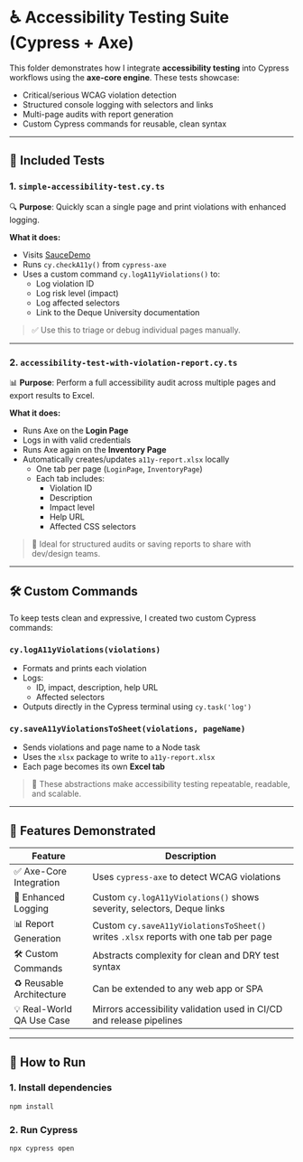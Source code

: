 # ♿️ Accessibility Testing Suite (Cypress + Axe)

This folder demonstrates how I integrate **accessibility testing** into Cypress workflows using the **axe-core engine**. These tests showcase:

- Critical/serious WCAG violation detection
- Structured console logging with selectors and links
- Multi-page audits with report generation
- Custom Cypress commands for reusable, clean syntax

---

## 🧪 Included Tests

### 1. `simple-accessibility-test.cy.ts`

🔍 **Purpose**: Quickly scan a single page and print violations with enhanced logging.

**What it does:**
- Visits [SauceDemo](https://www.saucedemo.com)
- Runs `cy.checkA11y()` from `cypress-axe`
- Uses a custom command `cy.logA11yViolations()` to:
  - Log violation ID
  - Log risk level (impact)
  - Log affected selectors
  - Link to the Deque University documentation

> ✅ Use this to triage or debug individual pages manually.

---

### 2. `accessibility-test-with-violation-report.cy.ts`

📊 **Purpose**: Perform a full accessibility audit across multiple pages and export results to Excel.

**What it does:**
- Runs Axe on the **Login Page**
- Logs in with valid credentials
- Runs Axe again on the **Inventory Page**
- Automatically creates/updates `a11y-report.xlsx` locally
  - One tab per page (`LoginPage`, `InventoryPage`)
  - Each tab includes:
    - Violation ID
    - Description
    - Impact level
    - Help URL
    - Affected CSS selectors

> 🧠 Ideal for structured audits or saving reports to share with dev/design teams.

---

## 🛠️ Custom Commands

To keep tests clean and expressive, I created two custom Cypress commands:

### `cy.logA11yViolations(violations)`
- Formats and prints each violation
- Logs:
  - ID, impact, description, help URL
  - Affected selectors
- Outputs directly in the Cypress terminal using `cy.task('log')`

### `cy.saveA11yViolationsToSheet(violations, pageName)`
- Sends violations and page name to a Node task
- Uses the `xlsx` package to write to `a11y-report.xlsx`
- Each page becomes its own **Excel tab**

> 🔁 These abstractions make accessibility testing repeatable, readable, and scalable.

---

## 🧰 Features Demonstrated

| Feature                     | Description |
|----------------------------|-------------|
| ✅ Axe-Core Integration     | Uses `cypress-axe` to detect WCAG violations |
| 🔎 Enhanced Logging         | Custom `cy.logA11yViolations()` shows severity, selectors, Deque links |
| 📊 Report Generation        | Custom `cy.saveA11yViolationsToSheet()` writes `.xlsx` reports with one tab per page |
| 🛠️ Custom Commands          | Abstracts complexity for clean and DRY test syntax |
| ♻️ Reusable Architecture    | Can be extended to any web app or SPA |
| 💡 Real-World QA Use Case   | Mirrors accessibility validation used in CI/CD and release pipelines |

---

## 🚀 How to Run

### 1. Install dependencies
```bash
npm install
```
### 2. Run Cypress
```bash
npx cypress open
```